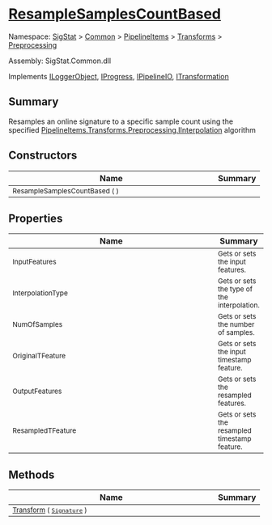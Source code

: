 # [ResampleSamplesCountBased](./ResampleSamplesCountBased.md)

Namespace: [SigStat]() > [Common](./../../../README.md) > [PipelineItems]() > [Transforms]() > [Preprocessing](./README.md)

Assembly: SigStat.Common.dll

Implements [ILoggerObject](./../../../ILoggerObject.md), [IProgress](./../../../Helpers/IProgress.md), [IPipelineIO](./../../../Pipeline/IPipelineIO.md), [ITransformation](./../../../ITransformation.md)

## Summary
Resamples an online signature to a specific sample count using the specified [PipelineItems.Transforms.Preprocessing.IInterpolation](https://github.com/hargitomi97/sigstat/blob/master/docs/md/SigStat/Common/PipelineItems/Transforms/Preprocessing/IInterpolation.md) algorithm

## Constructors

| Name | Summary | 
| --- | --- | 
| <div style ="width:390px"><sub>ResampleSamplesCountBased (  )</sub></div>| <sub></sub></div>| <br>


## Properties

| Name | Summary | 
| --- | --- | 
| <div style ="width:390px"><sub>InputFeatures</sub></div>| <sub>Gets or sets the input features.</sub></div>| <br>
| <div style ="width:390px"><sub>InterpolationType</sub></div>| <sub>Gets or sets the type of the interpolation. <seealso cref="T:SigStat.Common.PipelineItems.Transforms.Preprocessing.IInterpolation" /></sub></div>| <br>
| <div style ="width:390px"><sub>NumOfSamples</sub></div>| <sub>Gets or sets the number of samples.</sub></div>| <br>
| <div style ="width:390px"><sub>OriginalTFeature</sub></div>| <sub>Gets or sets the input timestamp feature.</sub></div>| <br>
| <div style ="width:390px"><sub>OutputFeatures</sub></div>| <sub>Gets or sets the resampled  features.</sub></div>| <br>
| <div style ="width:390px"><sub>ResampledTFeature</sub></div>| <sub>Gets or sets the resampled timestamp feature.</sub></div>| <br>


## Methods

| Name | Summary | 
| --- | --- | 
| <div style ="width:390px"><sub>[Transform](./Methods/ResampleSamplesCountBased-100663801.md) ( [`Signature`](./../../../Signature.md) )</sub></div>| <sub></sub></div>| <br>


